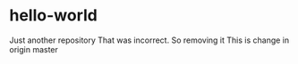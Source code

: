 # hello-world
Just another repository
That was incorrect. So removing it
This is change in origin master

